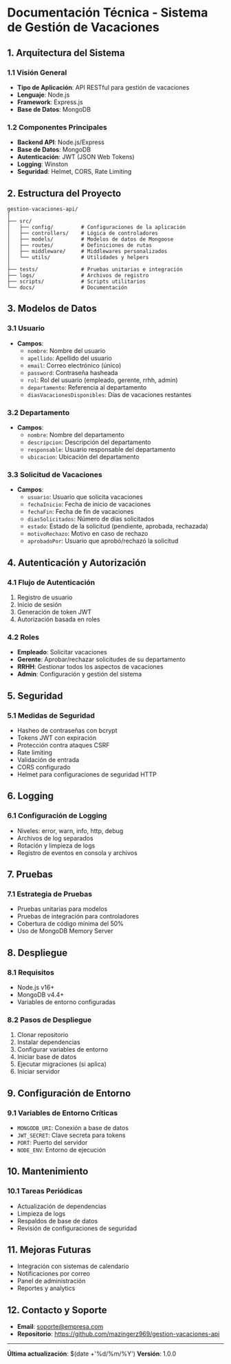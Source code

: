 # Documentación Técnica - Sistema de Gestión de Vacaciones

## 1. Arquitectura del Sistema

### 1.1 Visión General
- **Tipo de Aplicación**: API RESTful para gestión de vacaciones
- **Lenguaje**: Node.js
- **Framework**: Express.js
- **Base de Datos**: MongoDB

### 1.2 Componentes Principales
- **Backend API**: Node.js/Express
- **Base de Datos**: MongoDB
- **Autenticación**: JWT (JSON Web Tokens)
- **Logging**: Winston
- **Seguridad**: Helmet, CORS, Rate Limiting

## 2. Estructura del Proyecto

```
gestion-vacaciones-api/
│
├── src/
│   ├── config/         # Configuraciones de la aplicación
│   ├── controllers/    # Lógica de controladores
│   ├── models/         # Modelos de datos de Mongoose
│   ├── routes/         # Definiciones de rutas
│   ├── middleware/     # Middlewares personalizados
│   └── utils/          # Utilidades y helpers
│
├── tests/              # Pruebas unitarias e integración
├── logs/               # Archivos de registro
├── scripts/            # Scripts utilitarios
└── docs/               # Documentación
```

## 3. Modelos de Datos

### 3.1 Usuario
- **Campos**:
  - `nombre`: Nombre del usuario
  - `apellido`: Apellido del usuario
  - `email`: Correo electrónico (único)
  - `password`: Contraseña hasheada
  - `rol`: Rol del usuario (empleado, gerente, rrhh, admin)
  - `departamento`: Referencia al departamento
  - `diasVacacionesDisponibles`: Días de vacaciones restantes

### 3.2 Departamento
- **Campos**:
  - `nombre`: Nombre del departamento
  - `descripcion`: Descripción del departamento
  - `responsable`: Usuario responsable del departamento
  - `ubicacion`: Ubicación del departamento

### 3.3 Solicitud de Vacaciones
- **Campos**:
  - `usuario`: Usuario que solicita vacaciones
  - `fechaInicio`: Fecha de inicio de vacaciones
  - `fechaFin`: Fecha de fin de vacaciones
  - `diasSolicitados`: Número de días solicitados
  - `estado`: Estado de la solicitud (pendiente, aprobada, rechazada)
  - `motivoRechazo`: Motivo en caso de rechazo
  - `aprobadoPor`: Usuario que aprobó/rechazó la solicitud

## 4. Autenticación y Autorización

### 4.1 Flujo de Autenticación
1. Registro de usuario
2. Inicio de sesión
3. Generación de token JWT
4. Autorización basada en roles

### 4.2 Roles
- **Empleado**: Solicitar vacaciones
- **Gerente**: Aprobar/rechazar solicitudes de su departamento
- **RRHH**: Gestionar todos los aspectos de vacaciones
- **Admin**: Configuración y gestión del sistema

## 5. Seguridad

### 5.1 Medidas de Seguridad
- Hasheo de contraseñas con bcrypt
- Tokens JWT con expiración
- Protección contra ataques CSRF
- Rate limiting
- Validación de entrada
- CORS configurado
- Helmet para configuraciones de seguridad HTTP

## 6. Logging

### 6.1 Configuración de Logging
- Niveles: error, warn, info, http, debug
- Archivos de log separados
- Rotación y limpieza de logs
- Registro de eventos en consola y archivos

## 7. Pruebas

### 7.1 Estrategia de Pruebas
- Pruebas unitarias para modelos
- Pruebas de integración para controladores
- Cobertura de código mínima del 50%
- Uso de MongoDB Memory Server

## 8. Despliegue

### 8.1 Requisitos
- Node.js v16+
- MongoDB v4.4+
- Variables de entorno configuradas

### 8.2 Pasos de Despliegue
1. Clonar repositorio
2. Instalar dependencias
3. Configurar variables de entorno
4. Iniciar base de datos
5. Ejecutar migraciones (si aplica)
6. Iniciar servidor

## 9. Configuración de Entorno

### 9.1 Variables de Entorno Críticas
- `MONGODB_URI`: Conexión a base de datos
- `JWT_SECRET`: Clave secreta para tokens
- `PORT`: Puerto del servidor
- `NODE_ENV`: Entorno de ejecución

## 10. Mantenimiento

### 10.1 Tareas Periódicas
- Actualización de dependencias
- Limpieza de logs
- Respaldos de base de datos
- Revisión de configuraciones de seguridad

## 11. Mejoras Futuras
- Integración con sistemas de calendario
- Notificaciones por correo
- Panel de administración
- Reportes y analytics

## 12. Contacto y Soporte
- **Email**: soporte@empresa.com
- **Repositorio**: https://github.com/mazingerz969/gestion-vacaciones-api

---

**Última actualización**: $(date +'%d/%m/%Y')
**Versión**: 1.0.0 
